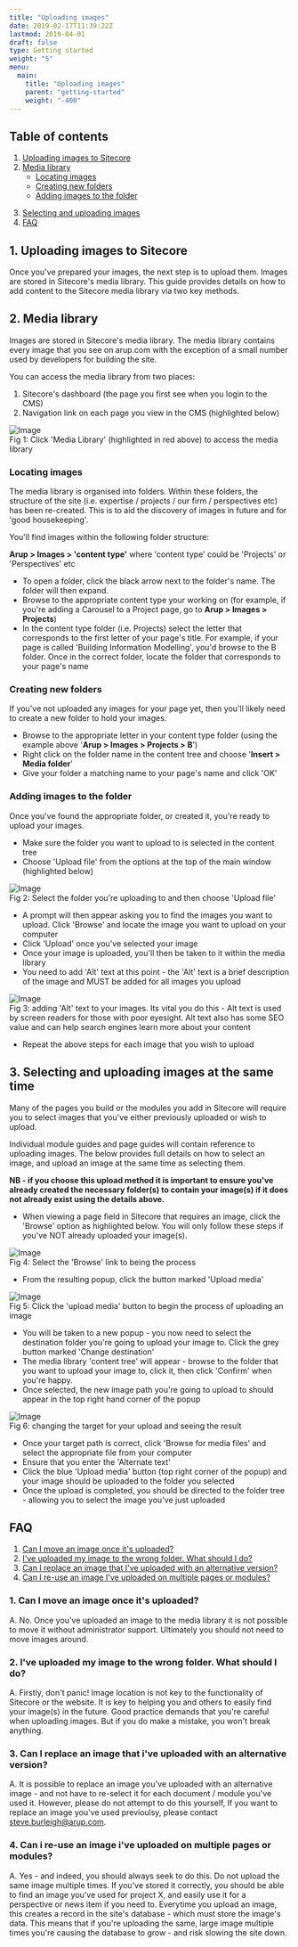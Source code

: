 ```yaml
---
title: "Uploading images"
date: 2019-02-17T11:39:22Z
lastmod: 2019-04-01
draft: false
type: Getting started
weight: "5"
menu:
  main:
    title: "Uploading images"
    parent: "getting-started"
    weight: "-400"
---
```


<section class="container" id="">
	<div class="rich-text">
		<div class="reveal rich-text__content">
			<h2>Table of contents</h2>
		</div>
	</div>
</section>
<section class="container">
	<div class="menu_row">
		<div class="menu_section two">
			<ol class="header-list">
				<li>
					<a href="#uploading">Uploading images to Sitecore</a>
				</li>
				<li>
					<a href="#medialibrary">Media library</a>
					<ul class="sub-header-list">
						<li>
							<a href="#locating">Locating images</a>
						</li>
						<li>
							<a href="#creating">Creating new folders</a>
						</li>
						<li>
							<a href="#adding">Adding images to the folder</a>
						</li>
					</ul>
				</li>
			</ol>
		</div>
		<div class="menu_section two">
			<ol class="header-list second" start="3">
				<li>
					<a href="#selecting">Selecting and uploading images</a>
				</li>
				<li>
					<a href="#faq">FAQ</a>
				</li>
			</ol>
		</div>
	</div>
</section>
<section class="container" id="uploading">
	<div class="rich-text">
		<div class="reveal rich-text__content">
			<h2>1. Uploading images to Sitecore</h2>
			<p>Once you've prepared your images, the next step is to upload them. Images are stored in Sitecore's media library. This guide provides details on how to add content to the Sitecore media library via two key methods.</p>
		</div>
	</div>
</section>
<section class="container" id="medialibrary">
	<div class="rich-text">
		<div class="reveal rich-text__content">
			<h2>2. Media library</h2>
			<p>Images are stored in Sitecore's media library. The media library contains every image that you see on arup.com with the exception of a small number used by developers for building the site.</p>
			<p>You can access the media library from two places:</p>
			<ol>
				<li>Sitecore's dashboard (the page you first see when you login to the CMS)</li>
				<li>Navigation link on each page you view in the CMS (highlighted below)</li>
			</ol>
			<div class="training-image width-1000"><img alt="Image" class="mainImg" src="/images/image-prep/access-media-library.jpg"></div>
			<div class="halfbleed__detail">
				Fig 1: Click 'Media Library' (highlighted in red above) to access the media library
			</div>
			<h3><a id="locating" name="locating"></a>Locating images</h3>
			<p>The media library is organised into folders. Within these folders, the structure of the site (i.e. expertise / projects / our firm / perspectives etc) has been re-created. This is to aid the discovery of images in future and for 'good housekeeping'.</p>
			<p>You'll find images within the following folder structure:</p>
			<p><b>Arup &gt; Images &gt; 'content type'</b> where 'content type' could be 'Projects' or 'Perspectives' etc</p>
			<ul>
				<li>To open a folder, click the black arrow next to the folder's name. The folder will then expand.</li>
				<li>Browse to the appropriate content type your working on (for example, if you're adding a Carousel to a Project page, go to <b>Arup &gt; Images &gt; Projects</b>)</li>
				<li>In the content type folder (i.e. Projects) select the letter that corresponds to the first letter of your page's title. For example, if your page is called 'Building Information Modelling', you'd browse to the B folder. Once in the correct folder, locate the folder that corresponds to your page's name</li>
			</ul>
		</div>
	</div>
</section>
<section class="container" id="">
	<div class="rich-text">
		<div class="reveal rich-text__content">
			<h3><a id="creating" name="creating"></a>Creating new folders</h3>
			<p>If you've not uploaded any images for your page yet, then you'll likely need to create a new folder to hold your images.</p>
			<ul>
				<li>Browse to the appropriate letter in your content type folder (using the example above '<b>Arup &gt; Images &gt; Projects &gt; B</b>')</li>
				<li>Right click on the folder name in the content tree and choose '<b>Insert &gt; Media folder</b>'</li>
				<li>Give your folder a matching name to your page's name and click 'OK'</li>
			</ul>
		</div>
	</div>
</section>
<section class="container" id="">
	<div class="rich-text">
		<div class="reveal rich-text__content">
			<h3><a id="adding" name="adding"></a>Adding images to the folder</h3>
			<p>Once you've found the appropriate folder, or created it, you're ready to upload your images.</p>
			<ul>
				<li>Make sure the folder you want to upload to is selected in the content tree</li>
				<li>Choose 'Upload file' from the options at the top of the main window (highlighted below)</li>
			</ul>
			<div class="training-image width-1000"><img alt="Image" class="mainImg" src="/images/image-prep/upload-select.jpg"></div>
			<div class="halfbleed__detail">
				Fig 2: Select the folder you're uploading to and then choose 'Upload file'
			</div>
			<ul>
				<li>A prompt will then appear asking you to find the images you want to upload. Click 'Browse' and locate the image you want to upload on your computer</li>
				<li>Click 'Upload' once you've selected your image</li>
				<li>Once your image is uploaded, you'll then be taken to it within the media library</li>
				<li>You need to add 'Alt' text at this point - the 'Alt' text is a brief description of the image and MUST be added for all images you upload</li>
			</ul>
			<div class="training-image width-1000"><img alt="Image" class="mainImg" src="/images/image-prep/adding-alt-text.jpg"></div>
			<div class="halfbleed__detail">
				Fig 3: adding 'Alt' text to your images. Its vital you do this - Alt text is used by screen readers for those with poor eyesight. Alt text also has some SEO value and can help search engines learn more about your content
			</div>
			<ul>
				<li>Repeat the above steps for each image that you wish to upload</li>
			</ul>
		</div>
	</div>
</section>
<section class="container" id="selecting">
	<div class="rich-text">
		<div class="reveal rich-text__content">
			<h2>3. Selecting and uploading images at the same time</h2>
			<p>Many of the pages you build or the modules you add in Sitecore will require you to select images that you've either previously uploaded or wish to upload.</p>
			<p>Individual module guides and page guides will contain reference to uploading images. The below provides full details on how to select an image, and upload an image at the same time as selecting them.</p>
			<p><b>NB - if you choose this upload method it is important to ensure you've already created the necessary folder(s) to contain your image(s) if it does not already exist using the details above.</b></p>
			<ul>
				<li>When viewing a page field in Sitecore that requires an image, click the 'Browse' option as highlighted below. You will only follow these steps if you've NOT already uploaded your image(s).</li>
			</ul>
			<div class="training-image width-1000"><img alt="Image" class="mainImg" src="/images/image-prep/browse-for-image.jpg"></div>
			<div class="halfbleed__detail">
				Fig 4: Select the 'Browse' link to being the process
			</div>
			<ul>
				<li>From the resulting popup, click the button marked 'Upload media'</li>
			</ul>
		</div>
	</div>
</section>
<section class="container" id="">
	<div class="rich-text">
		<div class="reveal rich-text__content">
			<div class="training-image width-1000"><img alt="Image" class="mainImg" src="/images/image-prep/select-upload.jpg"></div>
			<div class="halfbleed__detail">
				Fig 5: Click the 'upload media' button to begin the process of uploading an image
			</div>
			<ul>
				<li>You will be taken to a new popup - you now need to select the destination folder you're going to upload your image to. Click the grey button marked 'Change destination'</li>
				<li>The media library 'content tree' will appear - browse to the folder that you want to upload your image to, click it, then click 'Confirm' when you're happy.</li>
				<li>Once selected, the new image path you're going to upload to should appear in the top right hand corner of the popup</li>
			</ul>
			<div class="training-image width-1000"><img alt="Image" class="mainImg" src="/images/image-prep/change-destination.jpg"></div>
			<div class="halfbleed__detail">
				Fig 6: changing the target for your upload and seeing the result
			</div>
			<ul>
				<li>Once your target path is correct, click 'Browse for media files' and select the appropriate file from your computer</li>
				<li>Ensure that you enter the 'Alternate text'</li>
				<li>Click the blue 'Upload media' button (top right corner of the popup) and your image should be uploaded to the folder you selected</li>
				<li>Once the upload is completed, you should be directed to the folder tree - allowing you to select the image you've just uploaded</li>
			</ul>
		</div>
	</div>
</section><!-- faq -->
<section class="container" id="faq">
	<div class="rich-text">
		<div class="reveal rich-text__content">
			<h2>FAQ</h2>
			<ol class="header-list">
				<li>
					<a href="#faq-move">Can I move an image once it's uploaded?</a>
				</li>
				<li>
					<a href="#faq-wrong">I've uploaded my image to the wrong folder. What should I do?</a>
				</li>
				<li>
					<a href="#faq-replace">Can I replace an image that I've uploaded with an alternative version?</a>
				</li>
				<li>
					<a href="#faq-reuse">Can I re-use an image I've uploaded on multiple pages or modules?</a>
				</li>
			</ol>
			<h3><a id="faq-move" name="faq-move">1. Can I move an image once it's uploaded?</a></h3>
			<p>A. No. Once you've uploaded an image to the media library it is not possible to move it without administrator support. Ultimately you should not need to move images around.</p>
			<h3><a id="faq-wrong" name="faq-wrong">2. I've uploaded my image to the wrong folder. What should I do?</a></h3>
			<p>A. Firstly, don't panic! Image location is not key to the functionality of Sitecore or the website. It is key to helping you and others to easily find your image(s) in the future. Good practice demands that you're careful when uploading images. But if you do make a mistake, you won't break anything.</p>
			<h3><a id="faq-replace" name="faq-replace">3. Can I replace an image that i've uploaded with an alternative version?</a></h3>
			<p>A. It is possible to replace an image you've uploaded with an alternative image - and not have to re-select it for each document / module you've used it. However, please do not attempt to do this yourself, If you want to replace an image you've used previoulsy, please contact <a href="mailto:steve.burleigh@arup.com">steve.burleigh@arup.com</a>.</p>
			<h3><a id="faq-reuse" name="faq-reuse">4. Can i re-use an image i've uploaded on multiple pages or modules?</a></h3>
			<p>A. Yes - and indeed, you should always seek to do this. Do not upload the same image multiple times. If you've stored it correctly, you should be able to find an image you've used for project X, and easily use it for a perspective or news item if you need to. Everytime you upload an image, this creates a record in the site's database - which must store the image's data. This means that if you're uploading the same, large image multiple times you're causing the database to grow - and risk slowing the site down.</p>
		</div>
	</div>
</section>
